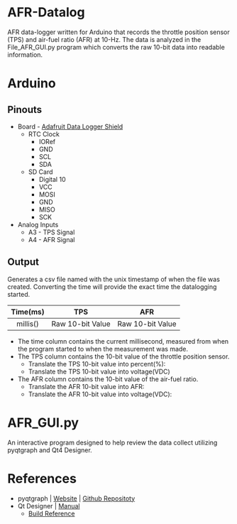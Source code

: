 # AFR-Datalog
AFR data-logger written for Arduino that records the throttle position sensor (TPS) and air-fuel ratio (AFR) at 10-Hz. The data is analyzed in the File_AFR_GUI.py program which converts the raw 10-bit data into readable information. 

# Arduino
## Pinouts
* Board - [Adafruit Data Logger Shield](https://learn.adafruit.com/adafruit-data-logger-shield/overview)
  * RTC Clock
    * IORef
    * GND
    * SCL
    * SDA
  * SD Card
    * Digital 10
    * VCC
    * MOSI
    * GND
    * MISO
    * SCK
* Analog Inputs
  * A3 - TPS Signal
  * A4 - AFR Signal
## Output
Generates a csv file named with the unix timestamp of when the file was created. Converting the time will provide the exact time the datalogging started.

| Time(ms) | TPS | AFR |
| :---: | :---: | :---: |
| millis() | Raw 10-bit Value | Raw 10-bit Value |

* The time column contains the current millisecond, measured from when the program started to when the measurement was made.
* The TPS column contains the 10-bit value of the throttle position sensor.
  * Translate the TPS 10-bit value into percent(%):
  * Translate the TPS 10-bit value into voltage(VDC)
* The AFR column contains the 10-bit value of the air-fuel ratio.
  * Translate the AFR 10-bit value into AFR:
  * Translate the AFR 10-bit value into voltage(VDC):

# AFR_GUI.py
An interactive program designed to help review the data collect utilizing pyqtgraph and Qt4 Designer.

# References
* pyqtgraph | [Website](http://www.pyqtgraph.org) | [Github Repositoty](https://github.com/pyqtgraph/pyqtgraph)
* Qt Designer | [Manual](https://doc.qt.io/archives/qt-4.8/designer-manual.html)
  * [Build Reference](https://www.tutorialspoint.com/pyqt/pyqt_using_qt_designer.htm)
